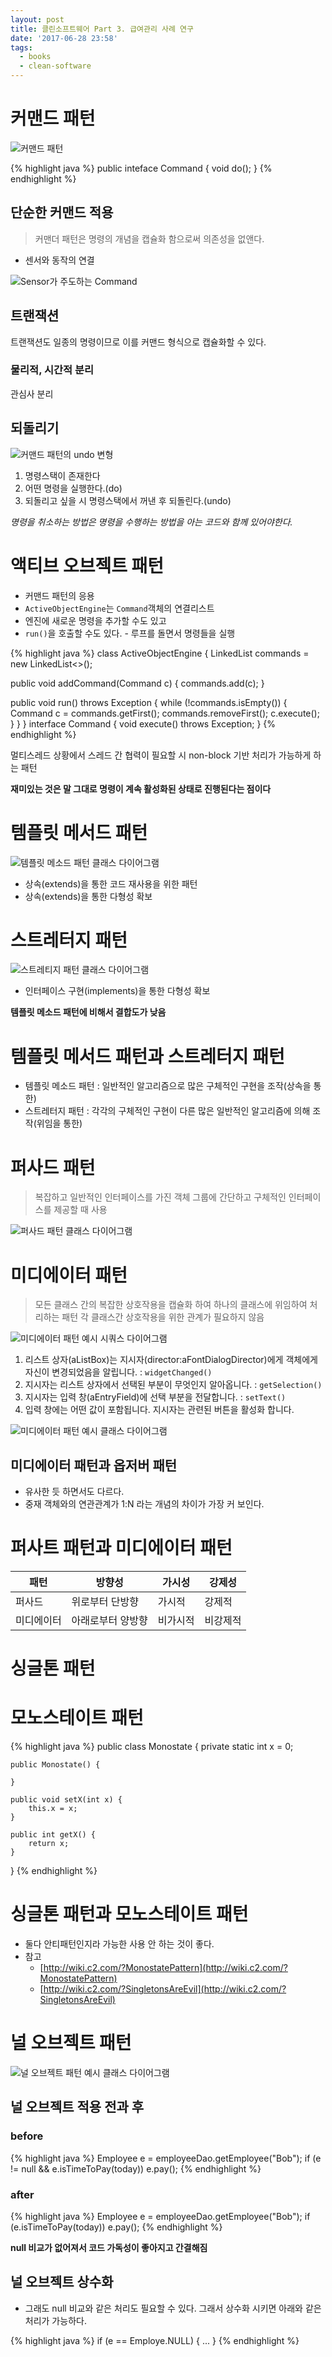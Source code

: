 ```yaml
---
layout: post
title: 클린소프트웨어 Part 3. 급여관리 사례 연구
date: '2017-06-28 23:58'
tags:
  - books
  - clean-software
---
```


# 커맨드 패턴

![커맨드 패턴](https://dooray.com/plantuml/img/oymhIIrAIqnELN3EpyrDp4jHgEPI00Bjb7mDJQvQBW00)

{% highlight java %}
public inteface Command {
  void do();
}
{% endhighlight %}

## 단순한 커맨드 적용

> 커맨더 패턴은 명령의 개념을 캡슐화 함으로써 의존성을 없앤다.

* 센서와 동작의 연결

![Sensor가 주도하는 Command](https://dooray.com/plantuml/img/oymhIIrAIqnELN3EpyrDp4lXIiv9B2vM24xDAyulue9G2hfsS6a0)

## 트랜잭션

트랜잭션도 일종의 명령이므로 이를 커맨드 형식으로 캡슐화할 수 있다.

### 물리적, 시간적 분리

관심사 분리

## 되돌리기

![커맨드 패턴의 undo 변형](https://dooray.com/plantuml/img/oymhIIrAIqnELN3EpyrDp4jHgEPI00Bjb7mDJGYhD0_ChkK20000)

1. 명령스택이 존재한다
2. 어떤 명령을 실행한다.(do)
3. 되돌리고 싶을 시 명령스택에서 꺼낸 후 되돌린다.(undo)

*명령을 취소하는 방법은 명령을 수행하는 방법을 아는 코드와 함께 있어야한다.*

# 액티브 오브젝트 패턴

* 커맨드 패턴의 응용
* `ActiveObjectEngine`는 `Command`객체의 연결리스트
* 엔진에 새로운 명령을 추가할 수도 있고
* `run()`을 호출할 수도 있다. - 루프를 돌면서 명령들을 실행

{% highlight java %}
class ActiveObjectEngine {
  LinkedList<Command> commands = new LinkedList<>();

  public void addCommand(Command c) {
    commands.add(c);
  }

  public void run() throws Exception {
    while (!commands.isEmpty()) {
      Command c = commands.getFirst();
      commands.removeFirst();
      c.execute();
    }
  }
}
interface Command {
  void execute() throws Exception;
}
{% endhighlight %}

멀티스레드 상황에서 스레드 간 협력이 필요할 시 non-block 기반 처리가 가능하게 하는 패턴

**재미있는 것은 말 그대로 명령이 계속 활성화된 상태로 진행된다는 점이다**

# 템플릿 메서드 패턴

![템플릿 메소드 패턴 클래스 다이어그램](https://dooray.com/plantuml/img/IqmgBYbAJ2vHICv9B2vMS8HodS6yQYu58D0kISqjo4aiIVLDBSd8Jz7G18ig5vScmGLgkI3QdVFpaejIIrB1sXqLKYjAKlDIi9jAMByJAVe1)

* 상속(extends)을 통한 코드 재사용을 위한 패턴
* 상속(extends)을 통한 다형성 확보

# 스트레터지 패턴

![스트레티지 패턴 클래스 다이어그램](https://dooray.com/plantuml/img/Iyv9B2vMSCxFAqcjA56evghboWGoYz8IarCLWakA4ajIqoiLWE8AGA2TMf6QN5gIgg49L9OCqvXSb5gI2bFgg92PMv2JcfkQLrACq4-qTYTYjSCShALRb9cUKQ8BLym50000)

* 인터페이스 구현(implements)을 통한 다형성 확보

**템플릿 메소드 패턴에 비해서 결합도가 낮음**

# 템플릿 메서드 패턴과 스트레터지 패턴

* 템플릿 메소드 패턴 : 일반적인 알고리즘으로 많은 구체적인 구현을 조작(상속을 통한)
* 스트레터지 패턴 : 각각의 구체적인 구현이 다른 많은 일반적인 알고리즘에 의해 조작(위임을 통한)

# 퍼사드 패턴

> 복잡하고 일반적인 인터페이스를 가진 객체 그룹에 간단하고 구체적인 인터페이스를 제공할 때 사용

![퍼사드 패턴 클래스 다이어그램](https://dooray.com/plantuml/img/JSv12i8m48NXVKwHPOlK8xXGkn3Ss9nWY0-9nabDng98xswfaMQM7pC_OpsbfFTR_L5wcbMI456rB4xUzOyY93eCg0xdMesg9tkZ2_IL1bgdXy-NTWxj0ZEikC056Y717Io5TKXFBmQbcTEnVLdqy_cefgUQPbCciooz34lilr6MlW00)

# 미디에이터 패턴

> 모든 클래스 간의 복잡한 상호작용을 캡슐화 하여 하나의 클래스에 위임하여 처리하는 패턴
> 각 클래스간 상호작용을 위한 관계가 필요하지 않음

![미디에이터 패턴 예시 시쿼스 다이어그램](https://dooray.com/plantuml/img/VOun4i8m30Hxlq8b57mW1GK9gUZW0oBME9enqeoj4FWzDgHCQ5TxTyB1D06saKdCuMGgq-DEoIq83aV0NiKwngYXuqGrqK0UTVwntTxXXRETzBLfp-m3MJkY1F8rC1W_qMZDTYliMxoCD52ghXJBWLLgsOOlPx7qxfcYB_-ItIXRqJtzNVy0)

1. 리스트 상자(aListBox)는 지시자(director:aFontDialogDirector)에게 객체에게 자신이 변경되었음을 알립니다. : `widgetChanged()`
2. 지시자는 리스트 상자에서 선택된 부분이 무엇인지 알아옵니다. : `getSelection()`
3. 지시자는 입력 창(aEntryField)에 선택 부분을 전달합니다. : `setText()`
4. 입력 창에는 어떤 값이 포함됩니다. 지시자는 관련된 버튼을 활성화 합니다.

![미디에이터 패턴 예시 클래스 다이어그램](https://dooray.com/plantuml/img/hP2_3e8m4CRtFaNJ2M9u0-EWoEI6YNC3HxcajAQzH8pntIs2W0GtEzsVxxlxNT4Gk4eMm5EKsgeK7HHa7Nym7jwcS209BbWg81_5VV7sJW-rD0hAg6_6xCaABRtdcJMq68RDLKC3Xlm_rk38tDV68ODoGZcXfxrjv_k_BI7CGGSKj6RcEnfozmn1bx-j7kWCBKKvEJIgyovEsoPSb4CY1ZDR-HoX0wL87AgQajs7ULLPTKWY2Qg9aBq0)

## 미디에이터 패턴과 옵저버 패턴

* 유사한 듯 하면서도 다르다.
* 중재 객체와의 연관관계가 1:N 라는 개념의 차이가 가장 커 보인다.

# 퍼사트 패턴과 미디에이터 패턴

| 패턴 | 방향성 | 가시성 | 강제성 |
|-----|------|------|-------|
| 퍼사드 | 위로부터 단방향 | 가시적 | 강제적 |
| 미디에이터 | 아래로부터 양방향 | 비가시적 | 비강제적 |

# 싱글톤 패턴

# 모노스테이트 패턴

{% highlight java %}
public class Monostate {
    private static int x = 0;

    public Monostate() {

    }

    public void setX(int x) {
        this.x = x;
    }

    public int getX() {
        return x;
    }
}
{% endhighlight %}


# 싱글톤 패턴과 모노스테이트 패턴

* 둘다 안티패턴인지라 가능한 사용 안 하는 것이 좋다.
* 참고
  * [http://wiki.c2.com/?MonostatePattern](http://wiki.c2.com/?MonostatePattern)
  * [http://wiki.c2.com/?SingletonsAreEvil](http://wiki.c2.com/?SingletonsAreEvil)

# 널 오브젝트 패턴

![널 오브젝트 패턴 예시 클래스 다이어그램](https://dooray.com/plantuml/img/oymhIIrAIqnELN3DBSZ9hqnDTKdCvqhEIImkHXRn138LCe54QcvgNWcA55ScXX5e-d5fXYhpAyt9WGbXLOPacO9UKMPwHecU7LPPi4LAoKMfYIMfIfXAGT94A4Ts3nS0)

## 널 오브젝트 적용 전과 후

### before

{% highlight java %}
Employee e = employeeDao.getEmployee("Bob");
if (e != null && e.isTimeToPay(today))
  e.pay();
{% endhighlight %}

### after

{% highlight java %}
Employee e = employeeDao.getEmployee("Bob");
if (e.isTimeToPay(today))
  e.pay();
{% endhighlight %}

**null 비교가 없어져서 코드 가독성이 좋아지고 간결해짐**

## 널 오브젝트 상수화

* 그래도 null 비교와 같은 처리도 필요할 수 있다. 그래서 상수화 시키면 아래와 같은 처리가 가능하다.

{% highlight java %}
if (e == Employe.NULL) {
  ...
}
{% endhighlight %}
